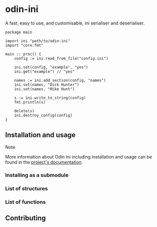 # odin-ini
A fast, easy to use, and customisable, ini serialiser and deserialiser.

```odin 
package main

import ini "path/to/odin-ini"
import "core:fmt"

main :: proc() {
    config := ini.read_from_file("config.ini")
    
    ini.set(config, "example", "yes")
    ini.get("example") // "yes"
    
    names := ini.add_section(config, "names")
    ini.set(names, "Dick Hunter")
    ini.set(names, "Mike Hunt")
    
    s := ini.write_to_string(config)
    fmt.println(s)
    
    delete(s)
    ini.destroy_config(config)
}
```

## Installation and usage
>[!NOTE]
> More information about Odin ini including installation and usage can be found in the [project's documentation](https://hrszpuk.github.io/odin-ini).

### Installing as a submodule


### List of structures


### List of functions


## Contributing 
